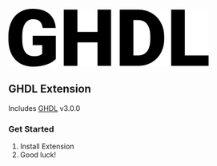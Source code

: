 ![Icon](https://raw.githubusercontent.com/ghdl/ghdl/master/doc/_static/logo.png)

## GHDL Extension
Includes [GHDL](https://github.com/ghdl/ghdl) v3.0.0

### Get Started

1. Install Extension
2. Good luck!
